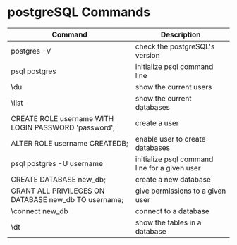 # postgreSQL Commands

| Command | Description |
| --- | --- |
| postgres -V | check the postgreSQL's version |
| psql postgres | initialize psql command line |
| \du | show the current users |
| \list | show the current databases |
| CREATE ROLE username WITH LOGIN PASSWORD 'password'; | create a user |
| ALTER ROLE username CREATEDB;  | enable user to create databases |
| psql postgres -U username | initialize psql command line for a given user |
| CREATE DATABASE new_db; | create a new database |
| GRANT ALL PRIVILEGES ON DATABASE new_db TO username; | give permissions to a given user |
| \connect new_db | connect to a database |
| \dt | show the tables in a database |
